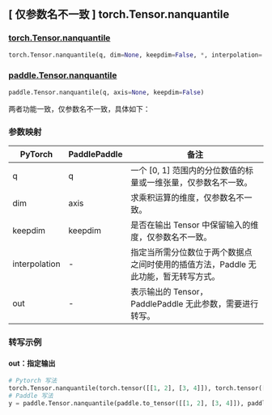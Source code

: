 ## [ 仅参数名不一致 ] torch.Tensor.nanquantile

### [torch.Tensor.nanquantile](https://pytorch.org/docs/stable/generated/torch.nanquantile.html#torch.nanquantile)

```python
torch.Tensor.nanquantile(q, dim=None, keepdim=False, *, interpolation='linear', out=None)
```

### [paddle.Tensor.nanquantile](https://github.com/PaddlePaddle/Paddle/pull/41343)

```python
paddle.Tensor.nanquantile(q, axis=None, keepdim=False)
```

两者功能一致，仅参数名不一致，具体如下：

### 参数映射

| PyTorch       | PaddlePaddle | 备注                                                         |
| ------------- | ------------ | ------------------------------------------------------------ |
| q             | q            | 一个 [0, 1] 范围内的分位数值的标量或一维张量，仅参数名不一致。 |
| dim           | axis         | 求乘积运算的维度，仅参数名不一致。                           |
| keepdim       | keepdim      | 是否在输出 Tensor 中保留输入的维度，仅参数名不一致。         |
| interpolation | -            | 指定当所需分位数位于两个数据点之间时使用的插值方法，Paddle 无此功能，暂无转写方式。 |
| out           | -            | 表示输出的 Tensor，PaddlePaddle 无此参数，需要进行转写。                              |

### 转写示例

#### out：指定输出
```python
# Pytorch 写法
torch.Tensor.nanquantile(torch.tensor([[1, 2], [3, 4]]), torch.tensor([[1, 1], [4, 4]]), out = y) # 同 y = torch.Tensor.nanquantile(torch.tensor([[1, 2], [3, 4]]), torch.tensor([[1, 1], [4, 4]]))
# Paddle 写法
y = paddle.Tensor.nanquantile(paddle.to_tensor([[1, 2], [3, 4]]), paddle.to_tensor([[1, 1], [4, 4]]))
```
